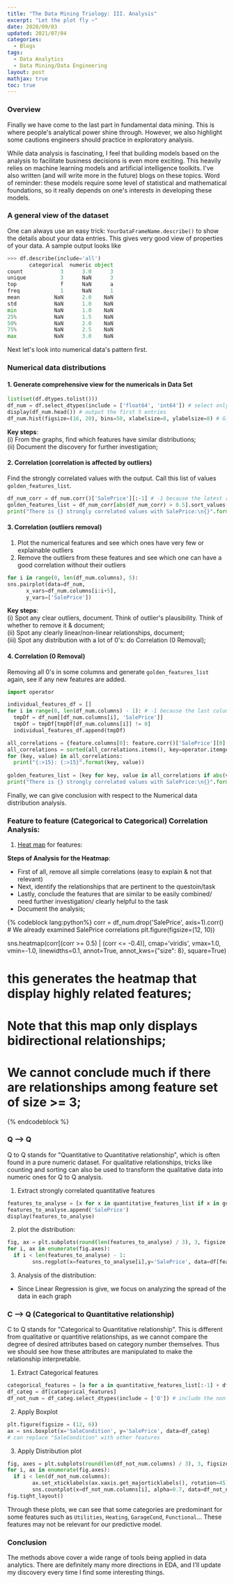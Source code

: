 ```yaml
---
title: "The Data Mining Triology: III. Analysis"
excerpt: "Let the plot fly ~"
date: 2020/09/03
updated: 2021/07/04
categories:
  - Blogs
tags: 
  - Data Analytics
  - Data Mining/Data Engineering
layout: post
mathjax: true
toc: true
---
```

### Overview
Finally we have come to the last part in fundamental data mining. This is where people\'s analytical power shine through. However, we also highlight some cautions engineers should practice in exploratory analysis. 

While data analysis is fascinating, I feel that building models based on the analysis to facilitate business decisions is even more exciting. This heavily relies on machine learning models and artificial intelligence toolkits. I\'ve also written (and will write more in the future) blogs on these topics. Word of reminder: these models require some level of statistical and mathematical foundations, so it really depends on one\'s interests in developing these models.

### A general view of the dataset
One can always use an easy trick: `YourDataFrameName.describe()` to show the details about your data entries. This gives very good view of properties of your data. A sample output looks like
```python
>>> df.describe(include='all')  
       categorical  numeric object
count            3      3.0      3
unique           3      NaN      3
top              f      NaN      a
freq             1      NaN      1
mean           NaN      2.0    NaN
std            NaN      1.0    NaN
min            NaN      1.0    NaN
25%            NaN      1.5    NaN
50%            NaN      2.0    NaN
75%            NaN      2.5    NaN
max            NaN      3.0    NaN
```
Next let\'s look into numerical data\'s pattern first.
### Numerical data distributions
#### 1. Generate comprehensive view for the numericals in Data Set
```python
list(set(df.dtypes.tolist()))
df_num = df.select_dtypes(include = ['float64', 'int64']) # select only numerical data
display(df_num.head()) # output the first 5 entries
df_num.hist(figsize=(16, 20), bins=50, xlabelsize=8, ylabelsize=8) # Give the comprehensive views of all the distribution (in histogram) of the numerical values;
```
**Key steps**:  
(i) From the graphs, find which features have similar distributions;  
(ii) Document the discovery for further investigation;

#### 2. Correlation (correlation is affected by outliers)
Find the strongly correlated values with the output. Call this list of values `golden_features_list`.
```python
df_num_corr = df_num.corr()['SalePrice'][:-1] # -1 because the latest row is SalePrice
golden_features_list = df_num_corr[abs(df_num_corr) > 0.5].sort_values(ascending=False)
print("There is {} strongly correlated values with SalePrice:\n{}".format(len(golden_features_list), golden_features_list))
```

#### 3. Correlation (outliers removal)
1. Plot the numerical features and see which ones have very few or explainable outliers
2. Remove the outliers from these features and see which one can have a good correlation without their outliers

```python
for i in range(0, len(df_num.columns), 5):
sns.pairplot(data=df_num,
      x_vars=df_num.columns[i:i+5],
      y_vars=['SalePrice'])
```

**Key steps**:  
(i) Spot any clear outliers, document. Think of outlier\'s plausibility. Think of whether to remove it & document;  
(ii) Spot any clearly linear/non-linear relationships, document;  
(iii) Spot any distribution with a lot of 0\'s: do Correlation (0 Removal);

#### 4. Correlation (0 Removal)
Removing all 0\'s in some columns and generate `golden_features_list` again, see if any new features are added. 
```python
import operator

individual_features_df = []
for i in range(0, len(df_num.columns) - 1): # -1 because the last column is SalePrice
  tmpDf = df_num[[df_num.columns[i], 'SalePrice']]
  tmpDf = tmpDf[tmpDf[df_num.columns[i]] != 0]
  individual_features_df.append(tmpDf)

all_correlations = {feature.columns[0]: feature.corr()['SalePrice'][0] for feature in individual_features_df}
all_correlations = sorted(all_correlations.items(), key=operator.itemgetter(1))
for (key, value) in all_correlations:
  print("{:>15}: {:>15}".format(key, value))
  
golden_features_list = [key for key, value in all_correlations if abs(value) >= 0.5]
print("There is {} strongly correlated values with SalePrice:\n{}".format(len(golden_features_list), golden_features_list))
```
Finally, we can give conclusion with respect to the Numerical data distribution analysis.

### Feature to feature (Categorical to Categorical) Correlation Analysis:
	
1. [Heat map](https://towardsdatascience.com/heatmap-basics-with-pythons-seaborn-fb92ea280a6c) for features:  <br/>

 

**Steps of Analysis for the Heatmap**:
  - First of all, remove all simple correlations (easy to explain & not that relevant)
  - Next, identify the relationships that are pertinent to the questoin/task
  - Lastly, conclude the features that are similar to be easily combined/ need further investigation/ clearly helpful to the task
  - Document the analysis;

  {% codeblock lang:python%}
  corr = df_num.drop('SalePrice', axis=1).corr() # We already examined SalePrice correlations
  plt.figure(figsize=(12, 10))

  sns.heatmap(corr[(corr >= 0.5) | (corr <= -0.4)], cmap='viridis', vmax=1.0, vmin=-1.0, linewidths=0.1, annot=True, annot_kws={"size": 8}, square=True)
  # this generates the heatmap that display highly related features;
  # Note that this map only displays bidirectional relationships;
  # We cannot conclude much if there are relationships among feature set of size >= 3;
  {% endcodeblock %} 
	
### Q --> Q 
Q to Q stands for \"Quantitative to Quantitative relationship\", which is often found in a pure numeric dataset. For qualitative relationships, tricks like counting and sorting can also be used to transform the qualitative data into numeric ones for Q to Q analysis.

1. Extract strongly correlated quantitative features
```python
features_to_analyse = [x for x in quantitative_features_list if x in golden_features_list]
features_to_analyse.append('SalePrice')
display(features_to_analyse)	
```
2. plot the distribution:
```python
fig, ax = plt.subplots(round(len(features_to_analyse) / 3), 3, figsize = (18, 12))
for i, ax in enumerate(fig.axes):
  if i < len(features_to_analyse) - 1:
        sns.regplot(x=features_to_analyse[i],y='SalePrice', data=df[features_to_analyse], ax=ax)
```
3. Analysis of the distribution:
- Since Linear Regression is give, we focus on analyzing the spread of the data in each graph

### C --> Q (Categorical to Quantitative relationship)
C to Q stands for \"Categorical to Quantitative relationship\". This is different from qualitative or quantitive relationships, as we cannot compare the degree of desired attributes based on category number themselves. Thus we should see how these attributes are manipulated to make the relationship interpretable.

1. Extract Categorical features
```python
categorical_features = [a for a in quantitative_features_list[:-1] + df.columns.tolist() if (a not in quantitative_features_list[:-1]) or (a not in df.columns.tolist())]
df_categ = df[categorical_features]
df_not_num = df_categ.select_dtypes(include = ['O']) # include the non-numerical features
```
2. Apply Boxplot
```python 
plt.figure(figsize = (12, 6))
ax = sns.boxplot(x='SaleCondition', y='SalePrice', data=df_categ) 
# can replace "SaleCondition" with other features
```
3. Apply Distribution plot
```python
fig, axes = plt.subplots(round(len(df_not_num.columns) / 3), 3, figsize=(12, 30))
for i, ax in enumerate(fig.axes):
  if i < len(df_not_num.columns):
        ax.set_xticklabels(ax.xaxis.get_majorticklabels(), rotation=45)
        sns.countplot(x=df_not_num.columns[i], alpha=0.7, data=df_not_num, ax=ax)
fig.tight_layout()
```
Through these plots, we can see that some categories are predominant for some features such as `Utilities`, `Heating`, `GarageCond`, `Functional`... These features may not be relevant for our predictive model.
  
### Conclusion
The methods above cover a wide range of tools being applied in data analytics. There are definitely many more directions in EDA, and I\'ll update my discovery every time I find some interesting things.